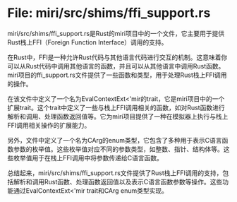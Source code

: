 # File: miri/src/shims/ffi_support.rs

miri/src/shims/ffi_support.rs是Rust的miri项目中的一个文件，它主要用于提供Rust栈上FFI（Foreign Function Interface）调用的支持。

在Rust中，FFI是一种允许Rust代码与其他语言代码进行交互的机制。这意味着你可以从Rust代码中调用其他语言的函数，并且可以从其他语言中调用Rust函数。miri项目的ffi_support.rs文件提供了一些函数和类型，用于处理Rust栈上FFI调用的操作。

在该文件中定义了一个名为EvalContextExt<'mir的trait，它是miri项目中的一个扩展trait。这个trait中定义了一些与栈上FFI调用相关的函数，如对Rust函数进行解析和调用、处理函数返回值等。它为miri项目提供了一种在模拟器上执行与栈上FFI调用相关操作的扩展能力。

另外，文件中定义了一个名为CArg的enum类型，它包含了多种用于表示C语言函数参数的枚举值。这些枚举值对应不同的参数类型，如整数、指针、结构体等。这些枚举值用于在栈上FFI调用中将参数传递给C语言函数。

总结起来，miri/src/shims/ffi_support.rs文件提供了Rust栈上FFI调用的支持，包括解析和调用Rust函数、处理函数返回值以及表示C语言函数参数等操作。这些功能通过EvalContextExt<'mir trait和CArg enum类型实现。

